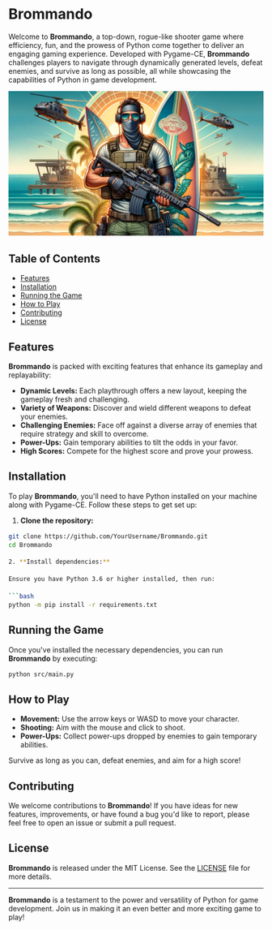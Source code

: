 # Brommando

Welcome to **Brommando**, a top-down, rogue-like shooter game where efficiency, fun, and the prowess of Python come together to deliver an engaging gaming experience. Developed with Pygame-CE, **Brommando** challenges players to navigate through dynamically generated levels, defeat enemies, and survive as long as possible, all while showcasing the capabilities of Python in game development.

![Brommando, leader of the bros](https://raw.githubusercontent.com/kd1882/Brommando/main/assets/images/logos/4.png?token=GHSAT0AAAAAACNOE34PWMJHF3D2AVJWAMMEZOQBOVQ "Brommando")

## Table of Contents

- [Features](#features)
- [Installation](#installation)
- [Running the Game](#running-the-game)
- [How to Play](#how-to-play)
- [Contributing](#contributing)
- [License](#license)

## Features

**Brommando** is packed with exciting features that enhance its gameplay and replayability:

- **Dynamic Levels:** Each playthrough offers a new layout, keeping the gameplay fresh and challenging.
- **Variety of Weapons:** Discover and wield different weapons to defeat your enemies.
- **Challenging Enemies:** Face off against a diverse array of enemies that require strategy and skill to overcome.
- **Power-Ups:** Gain temporary abilities to tilt the odds in your favor.
- **High Scores:** Compete for the highest score and prove your prowess.

## Installation

To play **Brommando**, you'll need to have Python installed on your machine along with Pygame-CE. Follow these steps to get set up:

1. **Clone the repository:**

```bash
git clone https://github.com/YourUsername/Brommando.git
cd Brommando

2. **Install dependencies:**

Ensure you have Python 3.6 or higher installed, then run:

```bash
python -m pip install -r requirements.txt
```

## Running the Game

Once you've installed the necessary dependencies, you can run **Brommando** by executing:

```bash
python src/main.py
```

## How to Play

- **Movement:** Use the arrow keys or WASD to move your character.
- **Shooting:** Aim with the mouse and click to shoot.
- **Power-Ups:** Collect power-ups dropped by enemies to gain temporary abilities.

Survive as long as you can, defeat enemies, and aim for a high score!

## Contributing

We welcome contributions to **Brommando**! If you have ideas for new features, improvements, or have found a bug you'd like to report, please feel free to open an issue or submit a pull request.

## License

**Brommando** is released under the MIT License. See the [LICENSE](LICENSE) file for more details.

---

**Brommando** is a testament to the power and versatility of Python for game development. Join us in making it an even better and more exciting game to play!
```

